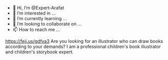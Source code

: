 - 👋 Hi, I’m @Expert-Arafat
- 👀 I’m interested in ...
- 🌱 I’m currently learning ...
- 💞️ I’m looking to collaborate on ...
- 📫 How to reach me ...

<!---
Expert-Arafat/Expert-Arafat is a ✨ special ✨ repository because its `README.md` (this file) appears on your GitHub profile.
You can click the Preview link to take a look at your changes.
--->
https://feji.us/gdfva3
Are you looking for an illustrator who can draw books according to your demands? I am a professional children's book illustrator and children's storybook expert.
